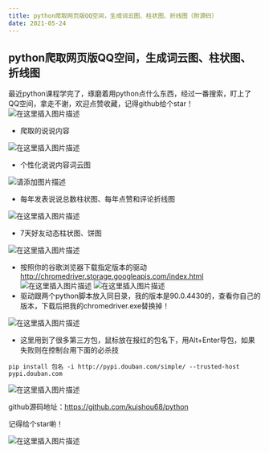 ```yaml
---
title: python爬取网页版QQ空间，生成词云图、柱状图、折线图（附源码）
date: 2021-05-24
---
```


## python爬取网页版QQ空间，生成词云图、柱状图、折线图

最近python课程学完了，琢磨着用python点什么东西，经过一番搜索，盯上了QQ空间，拿走不谢，欢迎点赞收藏，记得github给个star！
![在这里插入图片描述](https://img-blog.csdnimg.cn/20210523231805468.png?x-oss-process=image/watermark,type_ZmFuZ3poZW5naGVpdGk,shadow_10,text_aHR0cHM6Ly9ibG9nLmNzZG4ubmV0L3dlaXhpbl80NDAxOTM3MA==,size_16,color_FFFFFF,t_70)

 - 爬取的说说内容

![在这里插入图片描述](https://img-blog.csdnimg.cn/20210523231936542.png?x-oss-process=image/watermark,type_ZmFuZ3poZW5naGVpdGk,shadow_10,text_aHR0cHM6Ly9ibG9nLmNzZG4ubmV0L3dlaXhpbl80NDAxOTM3MA==,size_16,color_FFFFFF,t_70)

 - 个性化说说内容词云图

![请添加图片描述](https://img-blog.csdnimg.cn/20210523232951939.jpg?x-oss-process=image/watermark,type_ZmFuZ3poZW5naGVpdGk,shadow_10,text_aHR0cHM6Ly9ibG9nLmNzZG4ubmV0L3dlaXhpbl80NDAxOTM3MA==,size_16,color_FFFFFF,t_70)

 - 每年发表说说总数柱状图、每年点赞和评论折线图

![在这里插入图片描述](https://img-blog.csdnimg.cn/20210523231852789.png?x-oss-process=image/watermark,type_ZmFuZ3poZW5naGVpdGk,shadow_10,text_aHR0cHM6Ly9ibG9nLmNzZG4ubmV0L3dlaXhpbl80NDAxOTM3MA==,size_16,color_FFFFFF,t_70)

 - 7天好友动态柱状图、饼图

![在这里插入图片描述](https://img-blog.csdnimg.cn/20210524000939728.png?x-oss-process=image/watermark,type_ZmFuZ3poZW5naGVpdGk,shadow_10,text_aHR0cHM6Ly9ibG9nLmNzZG4ubmV0L3dlaXhpbl80NDAxOTM3MA==,size_16,color_FFFFFF,t_70)

 - 按照你的谷歌浏览器下载指定版本的驱动    http://chromedriver.storage.googleapis.com/index.html
![在这里插入图片描述](https://img-blog.csdnimg.cn/20210523232204272.png?x-oss-process=image/watermark,type_ZmFuZ3poZW5naGVpdGk,shadow_10,text_aHR0cHM6Ly9ibG9nLmNzZG4ubmV0L3dlaXhpbl80NDAxOTM3MA==,size_16,color_FFFFFF,t_70)
![在这里插入图片描述](https://img-blog.csdnimg.cn/20210523232225804.png?x-oss-process=image/watermark,type_ZmFuZ3poZW5naGVpdGk,shadow_10,text_aHR0cHM6Ly9ibG9nLmNzZG4ubmV0L3dlaXhpbl80NDAxOTM3MA==,size_16,color_FFFFFF,t_70)
 - 驱动跟两个python脚本放入同目录，我的版本是90.0.4430的，查看你自己的版本，下载后把我的chromedriver.exe替换掉！

![在这里插入图片描述](https://img-blog.csdnimg.cn/20210523233209797.png)

 - 这里用到了很多第三方包，鼠标放在报红的包名下，用Alt+Enter导包，如果失败则在控制台用下面的必杀技

```
pip install 包名 -i http://pypi.douban.com/simple/ --trusted-host pypi.douban.com
```
![在这里插入图片描述](https://img-blog.csdnimg.cn/20210524000853586.png?x-oss-process=image/watermark,type_ZmFuZ3poZW5naGVpdGk,shadow_10,text_aHR0cHM6Ly9ibG9nLmNzZG4ubmV0L3dlaXhpbl80NDAxOTM3MA==,size_16,color_FFFFFF,t_70)

github源码地址：https://github.com/kuishou68/python

记得给个star喲！

![在这里插入图片描述](https://img-blog.csdnimg.cn/20210524000224763.png?x-oss-process=image/watermark,type_ZmFuZ3poZW5naGVpdGk,shadow_10,text_aHR0cHM6Ly9ibG9nLmNzZG4ubmV0L3dlaXhpbl80NDAxOTM3MA==,size_16,color_FFFFFF,t_70)